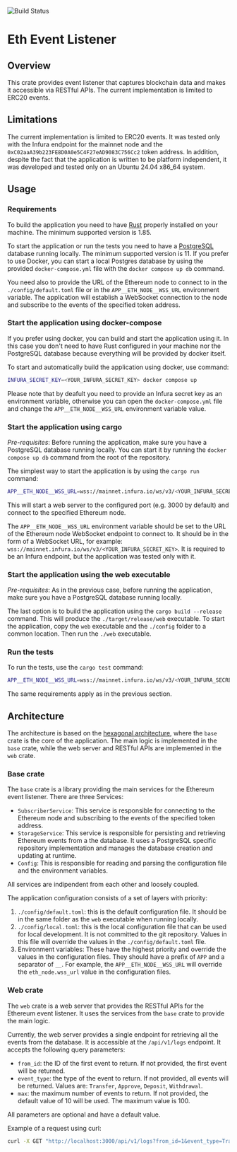 ![Build Status](https://github.com/ufoscout/eth_event_listener_test/actions/workflows/build_and_test.yml/badge.svg)

# Eth Event Listener

## Overview
This crate provides event listener that captures blockchain data and makes it accessible via RESTful APIs.
The current implementation is limited to ERC20 events.

## Limitations

The current implementation is limited to ERC20 events. It was tested only with the Infura endpoint for the mainnet node and the `0xC02aaA39b223FE8D0A0e5C4F27eAD9083C756Cc2` token address.
In addition, despite the fact that the application is written to be platform independent, it was developed and tested only on an Ubuntu 24.04 x86_64 system.


## Usage

### Requirements

To build the application you need to have [Rust](https://www.rust-lang.org/) properly installed on your machine. The minimum supported version is 1.85.

To start the application or run the tests you need to have a [PostgreSQL](https://www.postgresql.org/) database running locally. The minimum supported version is 11. If you prefer to use Docker, you can start a local Postgres database by using the provided `docker-compose.yml` file with the `docker compose up db` command.

You need also to provide the URL of the Ethereum node to connect to in the `./config/default.toml` file or in the `APP__ETH_NODE__WSS_URL` environment variable. The application will establish a WebSocket connection to the node and subscribe to the events of the specified token address.


### Start the application using docker-compose

If you prefer using docker, you can build and start the application using it. In this case you don't need to have Rust configured in your machine nor the PostgreSQL database because everything will be provided by docker itself.

To start and automatically build the application using docker, use command:
```bash
INFURA_SECRET_KEY=<YOUR_INFURA_SECRET_KEY> docker compose up
```

Please note that by deafult you need to provide an Infura secret key as an environment variable, otherwise you can open the `docker-compose.yml` file and change the `APP__ETH_NODE__WSS_URL` environment variable value.


### Start the application using cargo

*Pre-requisites*: Before running the application, make sure you have a PostgreSQL database running locally. You can start it by running the `docker compose up db` command from the root of the repository.

The simplest way to start the application is by using the `cargo run` command:

```bash
APP__ETH_NODE__WSS_URL=wss://mainnet.infura.io/ws/v3/<YOUR_INFURA_SECRET_KEY> cargo run -p web
```

This will start a web server to the configured port (e.g. 3000 by default) and connect to the specified Ethereum node.

The `APP__ETH_NODE__WSS_URL` environment variable should be set to the URL of the Ethereum node WebSocket endpoint to connect to. It should be in the form of a WebSocket URL, for example: `wss://mainnet.infura.io/ws/v3/<YOUR_INFURA_SECRET_KEY>`. It is required to be an Infura endpoint, but the application was tested only with it.


### Start the application using the web executable

*Pre-requisites*: As in the previous case, before running the application, make sure you have a PostgreSQL database running locally.

The last option is to build the application using the `cargo build --release` command. This will produce the `./target/release/web` executable.
To start the application, copy the `web` executable and the `./config` folder to a common location. Then run the `./web` executable.


### Run the tests

To run the tests, use the `cargo test` command: 

```bash
APP__ETH_NODE__WSS_URL=wss://mainnet.infura.io/ws/v3/<YOUR_INFURA_SECRET_KEY> cargo test
```

The same requirements apply as in the previous section.


## Architecture

The architecture is based on the [hexagonal architecture](https://martinfowler.com/bliki/HexagonalArchitecture.html), where the `base` crate is the core of the application.
The main logic is implemented in the `base` crate, while the web server and RESTful APIs are implemented in the `web` crate.


### Base crate

The `base` crate is a library providing the main services for the Ethereum event listener. There are three Services:

* `SubscriberService`: This service is responsible for connecting to the Ethereum node and subscribing to the events of the specified token address.
* `StorageService`: This service is responsible for persisting and retrieving Ethereum events from a the database. It uses a PostgreSQL specific repository implementation and manages the database creation and updating at runtime.
* `Config`: This is responsible for reading and parsing the configuration file and the environment variables.

All services are indipendent from each other and loosely coupled.

The application configuration consists of a set of layers with priority:

1. `./config/default.toml`: this is the default configuration file. It should be in the same folder as the `web` executable when running locally.
2. `./config/local.toml`: this is the local configuration file that can be used for local development. It is not committed to the git repository.
   Values in this file will override the values in the `./config/default.toml` file.
3. Environment variables: These have the highest priority and override the values in the configuration files. They should have a prefix of `APP` and a separator of `__`. For example, the `APP__ETH_NODE__WSS_URL` will override the `eth_node.wss_url` value in the configuration files.



### Web crate   

The `web` crate is a web server that provides the RESTful APIs for the Ethereum event listener. It uses the services from the `base` crate to provide the main logic.

Currently, the web server provides a single endpoint for retrieving all the events from the database. It is accessible at the `/api/v1/logs` endpoint. It accepts the following query parameters:

- `from_id`: the ID of the first event to return. If not provided, the first event will be returned.
- `event_type`: the type of the event to return. If not provided, all events will be returned. Values are: `Transfer`, `Approve`, `Deposit`, `Withdrawal`.
- `max`: the maximum number of events to return. If not provided, the default value of 10 will be used. The maximum value is 100.

All parameters are optional and have a default value.

Example of a request using curl: 

```bash
curl -X GET "http://localhost:3000/api/v1/logs?from_id=1&event_type=Transfer&max=10"
```
